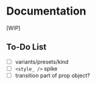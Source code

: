 # Documentation

[WIP]

## To-Do List
- [ ] variants/presets/kind
- [ ] `<style_ />` spike
- [ ] transition part of prop object?
